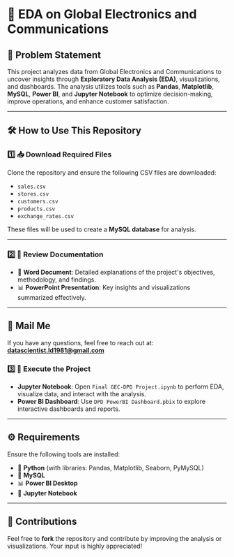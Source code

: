 # 🌟 **EDA on Global Electronics and Communications**  

## 📌 **Problem Statement**  
This project analyzes data from Global Electronics and Communications to uncover insights through **Exploratory Data Analysis (EDA)**, visualizations, and dashboards. The analysis utilizes tools such as **Pandas**, **Matplotlib**, **MySQL**, **Power BI**, and **Jupyter Notebook** to optimize decision-making, improve operations, and enhance customer satisfaction.  

---

## 🛠️ **How to Use This Repository**  

### 1️⃣ **📥 Download Required Files**  
Clone the repository and ensure the following CSV files are downloaded:  
- `sales.csv`  
- `stores.csv`  
- `customers.csv`  
- `products.csv`  
- `exchange_rates.csv`  

These files will be used to create a **MySQL database** for analysis.  

---

### 2️⃣ **📄 Review Documentation**  
- 📘 **Word Document**: Detailed explanations of the project's objectives, methodology, and findings.  
- 📊 **PowerPoint Presentation**: Key insights and visualizations summarized effectively.  

---
## 📧 **Mail Me**  
If you have any questions, feel free to reach out at:  
[**datascientist.ld1981@gmail.com**](mailto:datascientist.ld1981@gmail.com)  

### 3️⃣ **🚀 Execute the Project**  
- **Jupyter Notebook**: Open `Final GEC-DPD Project.ipynb` to perform EDA, visualize data, and interact with the analysis.  
- **Power BI Dashboard**: Use `DPD PowerBI Dashboard.pbix` to explore interactive dashboards and reports.  

---

## ⚙️ **Requirements**  
Ensure the following tools are installed:  
- 🐍 **Python** (with libraries: Pandas, Matplotlib, Seaborn, PyMySQL)  
- 🐬 **MySQL**  
- 📊 **Power BI Desktop**  
- 📓 **Jupyter Notebook**  

---

## 🤝 **Contributions**  
Feel free to **fork** the repository and contribute by improving the analysis or visualizations. Your input is highly appreciated!  

